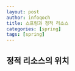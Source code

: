 ```yaml
---
layout: post
author: infoqoch
title: 스프링과 정적 리소스
categories: [spring]
tags: [spring]
---
```


## 정적 리소스의 위치


